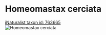 
Homeomastax cerciata
====================
  
[iNaturalist taxon id: 763665](https://www.inaturalist.org/taxa/763665)  
![Homeomastax cerciata](https://inaturalist-open-data.s3.amazonaws.com/photos/30106264/medium.jpg)